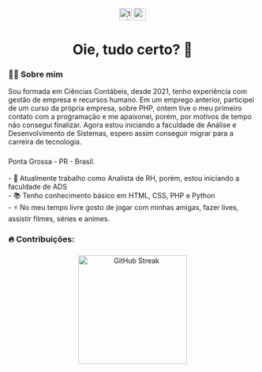 <div align="center">
  <img src="https://img.shields.io/twitter/follow/loren_batist" height="25" alt="twitter logo"  />
  <img src="https://img.shields.io/youtube/channel/subscribers/UC9DTJhSZYW0pybfDgzj0Dig" height="25" alt="youtube logo" />
</div>

###

<h1 align="center">Oie, tudo certo? 👋</h1>

###

<h3 align="left">👩‍💻  Sobre mim</h3>
<p align="left"> Sou formada em Ciências Contábeis, desde 2021, tenho experiência com gestão de empresa e recursos humano. Em um emprego anterior, participei de um curso da própria empresa, sobre PHP, ontem tive o meu primeiro contato com a programação e me apaixonei, porém, por motivos de tempo não consegui finalizar. Agora estou iniciando a faculdade de Análise e Desenvolvimento de Sistemas, espero assim conseguir migrar para a carreira de tecnologia.</p>

###

<p align="left">Ponta Grossa - PR - Brasil.<br><br>- 🔭 Atualmente trabalho como Analista de RH, porém, estou iniciando a faculdade de ADS <br>- 📚 Tenho conhecimento básico em HTML, CSS, PHP e Python <br>- ⚡ No meu tempo livre gosto de jogar com minhas amigas, fazer lives, assistir filmes, séries e animes. </p>

###

<h3 align="left">🔥 Contribuições:</h3>

###

<div align="center">
  <img src="https://streak-stats.demolab.com?user=lorenbatista&theme=blueberry&border_radius=4.2" height="220" alt="GitHub Streak"  />
</div>

###
